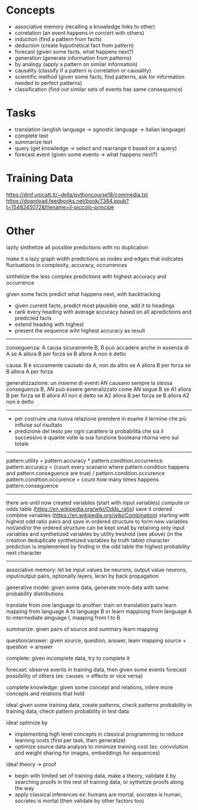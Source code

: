 # Concepts

- associative memory (recalling a knowledge links to other)
- correlation (an event happens in concert with others)
- induction (find a pattern from facts)
- deduction (create hypothetical fact from pattern)
- forecast (given some facts, what happens next?)
- generation (generate information from patterns)
- by analogy (apply a pattern on similar information)
- causality (classify if a pattern is correlation or causality)
- scientific method (given some facts, find patterns, ask for information needed to perfect patterns)
- classification (find out similar sets of events has same consequence)

# Tasks

- translation (english language -> agnostic language -> italian language)
- complete text
- summarize text
- query (get knowledge -> select and rearrange it based on a query)
- forecast event (given some events -> what happens next?)

# Training Data

https://dmf.unicatt.it/~della/pythoncourse18/commedia.txt
https://download.feedbooks.net/book/7384.epub?t=1548245072&filename=il-piccolo-principe

# Other

lazily sinthetize all possible predictions with no duplication

make it a lazy graph width predictions as nodes and edges that indicates fluctuations in complexity, accuracy, occurrences

sinthetize the less complex predictions with highest accuracy and occurrence

given some facts predict what happens next, with backtracking

- given current facts, predict most plausible one, add it to headings
- rank every heading with average accuracy based on all apredictions and predicted facts
- extend heading with highest
- present the sequence wiht highest accuracy as result

---

conseguenza: A causa sicuramente B, B può accadere anche in assenza di A
se A allora B per forza
se B allora A non è detto

causa: B è sicuramente causato da A, non da altro
se A allora B per forza
se B allora A per forza

generalizzazione: un insieme di eventi AN causano sempre la stessa conseguenza B, AN può essere generalizzato come AN segue B
se A1 allora B per forza
se B allora A1 non è detto
se A2 allora B per forza
se B allora A2 non è detto

---

- per costruire una nuova relazione prendere in esame il termine che più influise sul risultato
- predizione del testo per ogni carattere la probabilità che sia il successivo è quante volte la sua funzione booleana ritorna vero sul totale

---

pattern.utility = pattern.accuracy \* pattern.condition.occurrence
pattern.accuracy = (count every scenario where pattern.condition happens and pattern.conseguence are true) / pattern.condition.occurence
pattern.condition.occurence = count how many times happens
pattern.conseguence

---

there are until now created variables (start with input variables)
compute or odds table (https://en.wikipedia.org/wiki/Odds_ratio) save it ordered
combine variables (https://en.wikipedia.org/wiki/Combination) starting with highest odd ratio pairs and save in ordered structure to form new variables not/and/or
the ordered structure can be kept small by retaining only input variables and synthetized variables by utility treshold (see above)
(in the creation deduplicate synthetized variables by truth table)
character prediction is implemented by finding in the odd table the highest probability next character

----

associative memory: let be input values be neurons, output value neurons, input/output pairs, optionally layers, leran by back propagation

generative model: given some data, generate more data with same probability distributions

translate from one language to another:
train on translation pairs
learn mapping from language A to language B
or learn mappiong from language A to intermediate alnguage I, maaping from I to B

summarize: given pairs of source and summary learn mapping

question/answer: given source, question, answer, leanr mapping source + question -> answer

complete: given incomplete data, try to complete it

forecast: observe events in training data, then given some events forecast possibility of others (ex: causes -> effects or vice versa)

complete knowledge: given some concept and relations, infere more concepts and relations that hold

idea! given some training data, create patterns, check patterns probability in training data, check pattern probability in test data

idea! optimize by
- implementing high level concepts in classical programming to reduce learning costs (first per task, then generalize)
- optimize source data analysis to minimize training cost (ex: convolution and weight sharing for images, embeddings for sequences)

idea! theory -> proof
- begin with limited set of training data, make a theory, validate it by searching proofs in the rest of training data, or sythetize proofs along the way
- apply classical inferences ex: humans are mortal, socrates is human, socrates is mortal (then validate by other factors too) 
